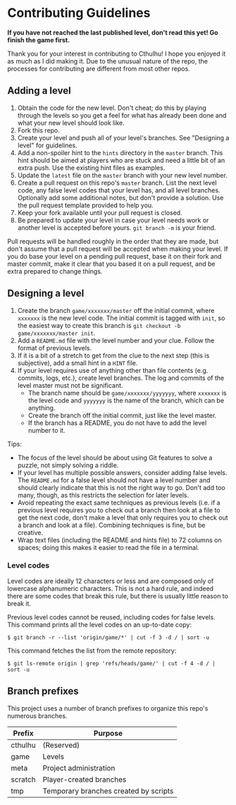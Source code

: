 Contributing Guidelines
=======================

**If you have not reached the last published level, don't read this 
yet! Go finish the game first.**

Thank you for your interest in contributing to Cthulhu! I hope you 
enjoyed it as much as I did making it. Due to the unusual nature of the 
repo, the processes for contributing are different from most other 
repos.

Adding a level
--------------

1. Obtain the code for the new level. Don't cheat; do this by playing 
   through the levels so you get a feel for what has already been done
   and what your new level should look like.
2. Fork this repo.
3. Create your level and push all of your level's branches. See 
   "Designing a level" for guidelines.
4. Add a non-spoiler hint to the `hints` directory in the `master`
   branch. This hint should be aimed at players who are stuck and need a
   little bit of an extra push. Use the existing hint files as examples.
5. Update the `latest` file on the `master` branch with your new level 
   number.
6. Create a pull request on this repo's `master` branch. List the next
   level code, any false level codes that your level has, and all level
   branches. Optionally add some additional notes, but don't provide a
   solution. Use the pull request template provided to help you.
7. Keep your fork available until your pull request is closed.
8. Be prepared to update your level in case your level needs work or 
   another level is accepted before yours. `git branch -m` is your
   friend.

Pull requests will be handled roughly in the order that they are made, 
but don't assume that a pull request will be accepted when making your 
level. If you do base your level on a pending pull request, base it on 
their fork and master commit, make it clear that you based it on a pull 
request, and be extra prepared to change things.

Designing a level
-----------------

1. Create the branch `game/xxxxxxx/master` off the initial commit, where 
   `xxxxxxx` is the new level code. The initial commit is tagged with 
   `init`, so the easiest way to create this branch is
   `git checkout -b game/xxxxxxx/master init`.
2. Add a `README.md` file with the level number and your clue. Follow 
   the format of previous levels.
3. If it is a bit of a stretch to get from the clue to the next step 
   (this is subjective), add a small hint in a `HINT` file.
4. If your level requires use of anything other than file contents 
   (e.g. commits, logs, etc.), create level branches. The log and
   commits of the level master must not be significant.
   - The branch name should be `game/xxxxxxx/yyyyyyy`, where `xxxxxxx` is 
     the level code and `yyyyyyy` is the name of the branch, which can
     be anything.
   - Create the branch off the initial commit, just like the level 
     master.
   - If the branch has a README, you do not have to add the level 
     number to it.

Tips:
- The focus of the level should be about using Git features to solve a 
  puzzle, not simply solving a riddle.
- If your level has multiple possible answers, consider adding false
  levels. The `README.md` for a false level should not have a level
  number and should clearly indicate that this is not the right way to
  go. Don't add too many, though, as this restricts the selection for
  later levels.
- Avoid repeating the exact same techniques as previous levels (i.e. if
  a previous level requires you to check out a branch then look at a
  file to get the next code, don't make a level that only requires you
  to check out a branch and look at a file). Combining techniques is
  fine, but be creative.
- Wrap text files (including the README and hints file) to 72 columns on
  spaces; doing this makes it easier to read the file in a terminal.

### Level codes

Level codes are ideally 12 characters or less and are composed only of
lowercase alphanumeric characters. This is not a hard rule, and indeed
there are some codes that break this rule, but there is usually little
reason to break it.

Previous level codes cannot be reused, including codes for false levels.
This command prints all the level codes on an up-to-date copy:

    $ git branch -r --list 'origin/game/*' | cut -f 3 -d / | sort -u

This command fetches the list from the remote repository:

    $ git ls-remote origin | grep 'refs/heads/game/' | cut -f 4 -d / | sort -u

Branch prefixes
---------------

This project uses a number of branch prefixes to organize this repo's 
numerous branches.

Prefix  | Purpose
------- | -------
cthulhu | (Reserved)
game    | Levels
meta    | Project administration
scratch | Player-created branches
tmp     | Temporary branches created by scripts
